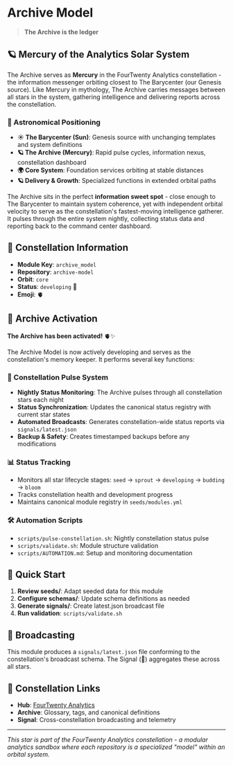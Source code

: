 # Archive Model

> **The Archive is the ledger**

## 🪐 Mercury of the Analytics Solar System

The Archive serves as **Mercury** in the FourTwenty Analytics constellation - the information messenger orbiting closest to The Barycenter (our Genesis source). Like Mercury in mythology, The Archive carries messages between all stars in the system, gathering intelligence and delivering reports across the constellation.

### 🌟 Astronomical Positioning
- **☀️ The Barycenter (Sun)**: Genesis source with unchanging templates and system definitions
- **🪐 The Archive (Mercury)**: Rapid pulse cycles, information nexus, constellation dashboard
- **🌍 Core System**: Foundation services orbiting at stable distances  
- **🪐 Delivery & Growth**: Specialized functions in extended orbital paths

The Archive sits in the perfect **information sweet spot** - close enough to The Barycenter to maintain system coherence, yet with independent orbital velocity to serve as the constellation's fastest-moving intelligence gatherer. It pulses through the entire system nightly, collecting status data and reporting back to the command center dashboard.

## 🌌 Constellation Information

- **Module Key**: `archive_model`  
- **Repository**: `archive-model`
- **Orbit**: `core`
- **Status**: `developing` 🚧
- **Emoji**: 🫀

## 📡 Archive Activation

**The Archive has been activated!** 🫀✨

The Archive Model is now actively developing and serves as the constellation's memory keeper. It performs several key functions:

### 🔄 Constellation Pulse System
- **Nightly Status Monitoring**: The Archive pulses through all constellation stars each night
- **Status Synchronization**: Updates the canonical status registry with current star states
- **Automated Broadcasts**: Generates constellation-wide status reports via `signals/latest.json`
- **Backup & Safety**: Creates timestamped backups before any modifications

### 📊 Status Tracking
- Monitors all star lifecycle stages: `seed` → `sprout` → `developing` → `budding` → `bloom`
- Tracks constellation health and development progress
- Maintains canonical module registry in `seeds/modules.yml`

### 🛠️ Automation Scripts
- `scripts/pulse-constellation.sh`: Nightly constellation status pulse
- `scripts/validate.sh`: Module structure validation
- `scripts/AUTOMATION.md`: Setup and monitoring documentation

## 🚀 Quick Start

1. **Review seeds/**: Adapt seeded data for this module
2. **Configure schemas/**: Update schema definitions as needed  
3. **Generate signals/**: Create latest.json broadcast file
4. **Run validation**: `scripts/validate.sh`

## 📡 Broadcasting

This module produces a `signals/latest.json` file conforming to the constellation's broadcast schema. The Signal (📡) aggregates these across all stars.

## 🔗 Constellation Links

- **Hub**: [FourTwenty Analytics](https://github.com/zbreeden/FourTwentyAnalytics)
- **Archive**: Glossary, tags, and canonical definitions
- **Signal**: Cross-constellation broadcasting and telemetry

---

*This star is part of the FourTwenty Analytics constellation - a modular analytics sandbox where each repository is a specialized "model" within an orbital system.*
